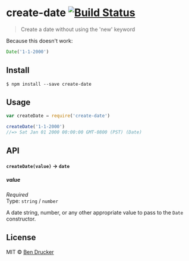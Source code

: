 # create-date [![Build Status](https://travis-ci.org/bendrucker/create-date.svg?branch=master)](https://travis-ci.org/bendrucker/create-date)

> Create a date without using the 'new' keyword

Because this doesn't work:

```js
Date('1-1-2000')
```

## Install

```
$ npm install --save create-date
```


## Usage

```js
var createDate = require('create-date')

createDate('1-1-2000')
//=> Sat Jan 01 2000 00:00:00 GMT-0800 (PST) (Date)
```

## API

#### `createDate(value)` -> `date`

##### value

*Required*  
Type: `string` / `number`

A date string, number, or any other appropriate value to pass to the `Date` constructor.


## License

MIT © [Ben Drucker](http://bendrucker.me)
